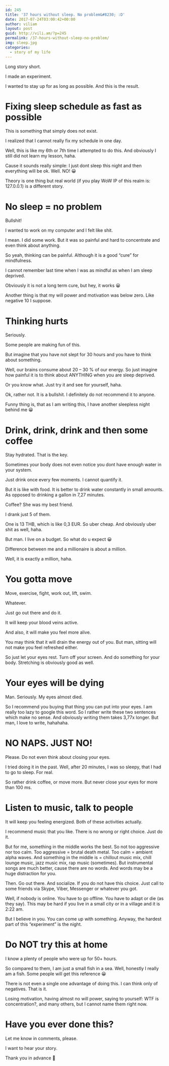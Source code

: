 ```yaml
---
id: 245
title: '37 hours without sleep. No problem&#8230; :D'
date: 2017-07-24T03:00:42+00:00
author: viliam
layout: post
guid: http://vili.am/?p=245
permalink: /37-hours-without-sleep-no-problem/
img: sleep.jpg
categories:
  - story of my life
---
```

Long story short.

I made an experiment.

I wanted to stay up for as long as possible. And this is the result.

# Fixing sleep schedule as fast as possible

This is something that simply does not exist.

I realized that I cannot really fix my schedule in one day.

Well, this is like my 6th or 7th time I attempted to do this. And obviously I still did not learn my lesson, haha.

Cause it sounds really simple: I just dont sleep this night and then everything will be ok. Well. NO! 😀

Theory is one thing but real world (if you play WoW IP of this realm is: 127.0.0.1) is a different story.

# No sleep = no problem

Bullshit!

I wanted to work on my computer and I felt like shit.

I mean. I did some work. But it was so painful and hard to concentrate and even think about anything.

So yeah, thinking can be painful. Although it is a good &#8220;cure&#8221; for mindfulness.

I cannot remember last time when I was as mindful as when I am sleep deprived.

Obviously it is not a long term cure, but hey, it works 😀

Another thing is that my will power and motivation was below zero. Like negative 10 I suppose.

# Thinking hurts

Seriously.

Some people are making fun of this.

But imagine that you have not slept for 30 hours and you have to think about something.

Well, our brains consume about 20 &#8211; 30 % of our energy. So just imagine how painful it is to think about ANYTHING when you are sleep deprived.

Or you know what. Just try it and see for yourself, haha.

Ok, rather not. It is a bullshit. I definitely do not recommend it to anyone.

Funny thing is, that as I am writing this, I have another sleepless night behind me 😀

# Drink, drink, drink and then some coffee

Stay hydrated. That is the key.

Sometimes your body does not even notice you dont have enough water in your system.

Just drink once every few moments. I cannot quantify it.

But it is like with food. It is better to drink water constantly in small amounts. As opposed to drinking a gallon in 7,27 minutes.

Coffee? She was my best friend.

I drank just 5 of them.

One is 13 THB, which is like 0,3 EUR. So uber cheap. And obviously uber shit as well, haha.

But man. I live on a budget. So what do u expect 😀

Difference between me and a millionaire is about a million.

Well, it is exactly a million, haha.

# You gotta move

Move, exercise, fight, work out, lift, swim.

Whatever.

Just go out there and do it.

It will keep your blood veins active.

And also, it will make you feel more alive.

You may think that it will drain the energy out of you. But man, sitting will not make you feel refreshed either.

So just let your eyes rest. Turn off your screen. And do something for your body. Stretching is obviously good as well.

# Your eyes will be dying

Man. Seriously. My eyes almost died.

So I recommend you buying that thing you can put into your eyes. I am really too lazy to google this word. So I rather write these two sentences which make no sense. And obviously writing them takes 3,77x longer. But man, I love to write, hahahaha.

# NO NAPS. JUST NO!

Please. Do not even think about closing your eyes.

I tried doing it in the past. Well, after 20 minutes, I was so sleepy, that I had to go to sleep. For real.

So rather drink coffee, or move more. But never close your eyes for more than 100 ms.

# Listen to music, talk to people

It will keep you feeling energized. Both of these activities actually.

I recommend music that you like. There is no wrong or right choice. Just do it.

But for me, something in the middle works the best. So not too aggressive nor too calm. Too aggressive = brutal death metal. Too calm = ambient alpha waves. And something in the middle is = chillout music mix, chill lounge music, jazz music mix, rap music (sometimes). But instrumental songs are much better, cause there are no words. And words may be a huge distraction for you.

Then. Go out there. And socialize. If you do not have this choice. Just call to some friends via Skype, Viber, Messenger or whatever you got.

Well, if nobody is online. You have to go offline. You have to adapt or die (as they say). This may be hard if you live in a small city or in a village and it is 2:22 am.

But I believe in you. You can come up with something. Anyway, the hardest part of this &#8220;experiment&#8221; is the night.

# Do NOT try this at home

I know a plenty of people who were up for 50+ hours.

So compared to them, I am just a small fish in a sea. Well, honestly I really am a fish. Some people will get this reference 😀

There is not even a single one advantage of doing this. I can think only of negatives. That is it.

Losing motivation, having almost no will power, saying to yourself: WTF is concentration?, and many others, but I cannot name them right now.

# Have you ever done this?

Let me know in comments, please.

I want to hear your story.

Thank you in advance 🙂
